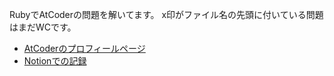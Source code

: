 RubyでAtCoderの問題を解いてます。
x印がファイル名の先頭に付いている問題はまだWCです。

- [AtCoderのプロフィールページ](https://atcoder.jp/users/finn_raft)
- [Notionでの記録](https://glaze-collar-754.notion.site/c1adafab7daa4ce18590d6ad3c3a2ac9?v=e50fc570a3454872b57693582ccfa1b1)
